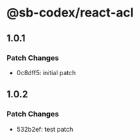# @sb-codex/react-acl

## 1.0.1

### Patch Changes

- 0c8dff5: initial patch

## 1.0.2

### Patch Changes

- 532b2ef: test patch

